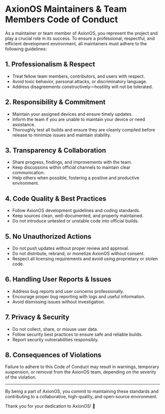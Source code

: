 # AxionOS Maintainers & Team Members Code of Conduct

As a maintainer or team member of AxionOS, you represent the project and play a crucial role in its success. To ensure a professional, respectful, and efficient development environment, all maintainers must adhere to the following guidelines:

## 1. Professionalism & Respect
- Treat fellow team members, contributors, and users with respect.
- Avoid toxic behavior, personal attacks, or discriminatory language.
- Address disagreements constructively—hostility will not be tolerated.

## 2. Responsibility & Commitment
- Maintain your assigned devices and ensure timely updates.
- Inform the team if you are unable to maintain your device or need assistance.
- Thoroughly test all builds and ensure they are cleanly compiled before release to minimize issues and maintain stability.

## 3. Transparency & Collaboration
- Share progress, findings, and improvements with the team.
- Keep discussions within official channels to maintain clear communication.
- Help others when possible, fostering a positive and productive environment.

## 4. Code Quality & Best Practices
- Follow AxionOS development guidelines and coding standards.
- Keep sources clean, well-documented, and properly maintained.
- Do not introduce untested or unstable code into official builds.

## 5. No Unauthorized Actions
- Do not push updates without proper review and approval.
- Do not distribute, rebrand, or monetize AxionOS without consent.
- Respect all licensing requirements and avoid using proprietary or stolen code.

## 6. Handling User Reports & Issues
- Address bug reports and user concerns professionally.
- Encourage proper bug reporting with logs and useful information.
- Avoid dismissing issues without investigation.

## 7. Privacy & Security
- Do not collect, share, or misuse user data.
- Follow security best practices to ensure safe and reliable builds.
- Report security vulnerabilities responsibly.

## 8. Consequences of Violations
Failure to adhere to this Code of Conduct may result in warnings, temporary suspension, or removal from the AxionOS team, depending on the severity of the violation.

---

By being a part of AxionOS, you commit to maintaining these standards and contributing to a collaborative, high-quality, and open-source environment.

Thank you for your dedication to AxionOS! 🚀


